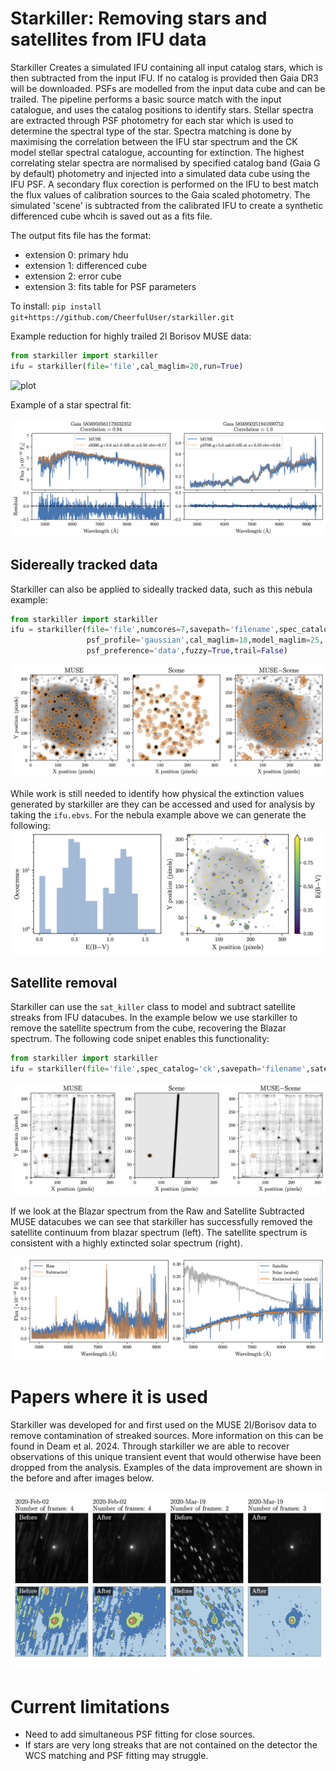 # Starkiller: Removing stars and satellites from IFU data
Starkiller Creates a simulated IFU containing all input catalog stars, which is then subtracted from the input IFU. If no catalog is provided then Gaia DR3 will be downloaded. PSFs are modelled from the input data cube and can be trailed. The pipeline performs a basic source match with the input catalogue, and uses the catalog positions to identify stars. Stellar spectra are extracted through PSF photometry for each star which is used to determine the spectral type of the star. Spectra matching is done by maximising the correlation between the IFU star spectrum and the CK model stellar spectral catalogue, accounting for extinction. The highest correlating stelar spectra are normalised by specified catalog band (Gaia G by default) photometry and injected into a simulated data cube using the IFU PSF. A secondary flux corection is performed on the IFU to best match the flux values of calibration sources to the Gaia scaled photometry. The simulated 'scene' is subtracted from the calibrated IFU to create a synthetic differenced cube whcih is saved out as a fits file.

The output fits file has the format:
 - extension 0: primary hdu
 - extension 1: differenced cube
 - extension 2: error cube
 - extension 3: fits table for PSF parameters


To install:
`pip install git+https://github.com/CheerfulUser/starkiller.git`


Example reduction for highly trailed 2I Borisov MUSE data:
```python
from starkiller import starkiller
ifu = starkiller(file='file',cal_maglim=20,run=True)
```

![plot](./figs/2I_MUSE_example.png)

Example of a star spectral fit:

![plot](./figs/Spec_match_example_residual.png)


## Sidereally tracked data
Starkiller can also be applied to sideally tracked data, such as this nebula example:
```python
from starkiller import starkiller
ifu = starkiller(file='file',numcores=7,savepath='filename',spec_catalog='ck+',
				 psf_profile='gaussian',cal_maglim=18,model_maglim=25,
                 psf_preference='data',fuzzy=True,trail=False)
```
![plot](./figs/Nebula_subtraction_example_mean.png)

While work is still needed to identify how physical the extinction values generated by starkiller are they can be accessed and used for analysis by taking the `ifu.ebvs`. For the nebula example above we can generate the following:
![plot](./figs/Extinction_nebula_ck+.png)

## Satellite removal
Starkiller can use the `sat_killer` class to model and subtract satellite streaks from IFU datacubes. In the example below we use starkiller to remove the satellite spectrum from the cube, recovering the Blazar spectrum. The following code snipet enables this functionality:
```python
from starkiller import starkiller
ifu = starkiller(file='file',spec_catalog='ck',savepath='filename',satellite=True)
```
![plot](./figs/satellite_subtraction_example.png)

If we look at the Blazar spectrum from the Raw and Satellite Subtracted MUSE datacubes we can see that starkiller has successfully removed the satellite continuum from blazar spectrum (left). The satellite spectrum is consistent with a highly extincted solar spectrum (right).

![plot](./figs/Satellite_spec_subtraction_two.png)

# Papers where it is used

Starkiller was developed for and first used on the MUSE 2I/Borisov data to remove contamination of streaked sources. More information on this can be found in Deam et al. 2024. Through starkiller we are able to recover observations of this unique transient event that would otherwise have been dropped from the analysis. Examples of the data improvement are shown in the before and after images below. 

![plot](./figs/BeforeAfter_starkiller.png)



# Current limitations
* Need to add simultaneous PSF fitting for close sources.
* If stars are very long streaks that are not contained on the detector the WCS matching and PSF fitting may struggle.




